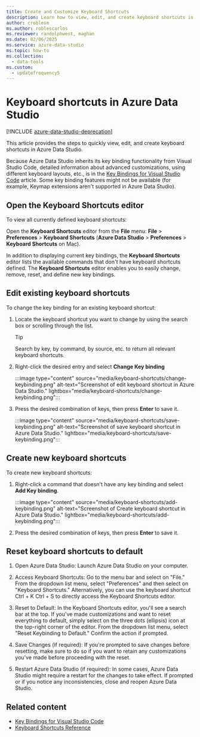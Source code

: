 ```yaml
---
title: Create and Customize Keyboard Shortcuts
description: Learn how to view, edit, and create keyboard shortcuts in Azure Data Studio, using a capability based on the one in Visual Studio Code.
author: croblesm
ms.author: roblescarlos
ms.reviewer: randolphwest, maghan
ms.date: 02/06/2025
ms.service: azure-data-studio
ms.topic: how-to
ms.collection:
  - data-tools
ms.custom:
  - updatefrequency5
---
```


# Keyboard shortcuts in Azure Data Studio

[!INCLUDE [azure-data-studio-deprecation](includes/azure-data-studio-deprecation.md)]

This article provides the steps to quickly view, edit, and create keyboard shortcuts in Azure Data Studio.

Because Azure Data Studio inherits its key binding functionality from Visual Studio Code, detailed information about advanced customizations, using different keyboard layouts, etc., is in the [Key Bindings for Visual Studio Code](https://code.visualstudio.com/docs/getstarted/keybindings) article. Some key binding features might not be available (for example, Keymap extensions aren't supported in Azure Data Studio).

## Open the Keyboard Shortcuts editor

To view all currently defined keyboard shortcuts:

Open the **Keyboard Shortcuts** editor from the **File** menu: **File** > **Preferences** > **Keyboard Shortcuts** (**Azure Data Studio** > **Preferences** > **Keyboard Shortcuts** on Mac).

In addition to displaying current key bindings, the **Keyboard Shortcuts** editor lists the available commands that don't have keyboard shortcuts defined. The **Keyboard Shortcuts** editor enables you to easily change, remove, reset, and define new key bindings.

## Edit existing keyboard shortcuts

To change the key binding for an existing keyboard shortcut:

1. Locate the keyboard shortcut you want to change by using the search box or scrolling through the list.
   > [!TIP]  
   > Search by key, by command, by source, etc. to return all relevant keyboard shortcuts.

1. Right-click the desired entry and select **Change Key binding**

   :::image type="content" source="media/keyboard-shortcuts/change-keybinding.png" alt-text="Screenshot of edit keyboard shortcut in Azure Data Studio." lightbox="media/keyboard-shortcuts/change-keybinding.png":::

1. Press the desired combination of keys, then press **Enter** to save it.

   :::image type="content" source="media/keyboard-shortcuts/save-keybinding.png" alt-text="Screenshot of save keyboard shortcut in Azure Data Studio." lightbox="media/keyboard-shortcuts/save-keybinding.png":::

## Create new keyboard shortcuts

To create new keyboard shortcuts:

1. Right-click a command that doesn't have any key binding and select **Add Key binding**.

   :::image type="content" source="media/keyboard-shortcuts/add-keybinding.png" alt-text="Screenshot of Create keyboard shortcut in Azure Data Studio." lightbox="media/keyboard-shortcuts/add-keybinding.png":::

1. Press the desired combination of keys, then press **Enter** to save it.

## Reset keyboard shortcuts to default

1. Open Azure Data Studio: Launch Azure Data Studio on your computer.

1. Access Keyboard Shortcuts: Go to the menu bar and select on "File." From the dropdown list menu, select "Preferences" and then select on "Keyboard Shortcuts." Alternatively, you can use the keyboard shortcut Ctrl + K Ctrl + S to directly access the Keyboard Shortcuts editor.

1. Reset to Default: In the Keyboard Shortcuts editor, you'll see a search bar at the top. If you've made customizations and want to reset everything to default, simply select on the three dots (ellipsis) icon at the top-right corner of the editor. From the dropdown list menu, select "Reset Keybinding to Default." Confirm the action if prompted.

1. Save Changes (if required): If you're prompted to save changes before resetting, make sure to do so if you want to retain any customizations you've made before proceeding with the reset.

1. Restart Azure Data Studio (if required): In some cases, Azure Data Studio might require a restart for the changes to take effect. If prompted or if you notice any inconsistencies, close and reopen Azure Data Studio.

## Related content

- [Key Bindings for Visual Studio Code](https://code.visualstudio.com/docs/getstarted/keybindings)
- [Keyboard Shortcuts Reference](https://code.visualstudio.com/docs/getstarted/keybindings#_keyboard-shortcuts-reference)

